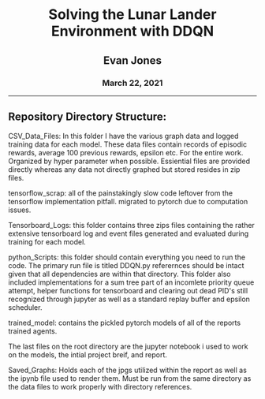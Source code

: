 <h1><center>Solving the Lunar Lander Environment with DDQN</center></h1>
<h2><center>Evan Jones</center></h2>
<h3><center>March 22, 2021</center></h3>

---
## Repository Directory Structure:

CSV_Data_Files: In this folder I have the various graph data and logged training data for each model. These data files contain records of episodic rewards, average 100 previous rewards, epsilon etc. For the entire work. Organized by hyper parameter when possible. Essiential files are provided directly whereas any data not directly graphed but stored resides in zip files.

tensorflow_scrap: all of the painstakingly slow code leftover from the tensorflow implementation pitfall. migrated to pytorch due to computation issues.

Tensorboard_Logs: this folder contains three zips files containing the rather extensive tensorboard log and event files generated and evaluated during training for each model.

python_Scripts: this folder should contain everything you need to run the code. The primary run file is titled DDQN.py referernces should be intact given that all dependencies are within that directory. This folder also included implementations for a sum tree part of an incomlete priority queue attempt, helper functions for tensorboard and clearing out dead PID's still recognized through jupyter as well as a standard replay buffer and epsilon scheduler. 

trained_model: contains the pickled pytorch models of all of the reports trained agents.

The last files on the root directory are the jupyter notebook i used to work on the models, the intial project breif, and report. 


Saved_Graphs: Holds each of the jpgs utilized within the report as well as the ipynb file used to render them. Must be run from the same directory as the data files to work properly with directory references.



